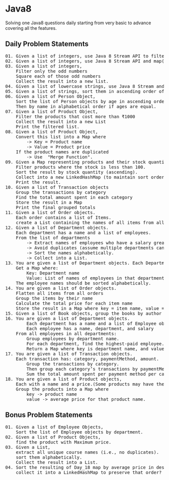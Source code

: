 # Java8
Solving one Java8 questions daily starting from very basic to advance covering all the features.

<h2>Daily Problem Statements</h2>
<pre>
01. Given a list of integers, use Java 8 Stream API to filter out the even numbers and collect them into a new list.
02. Given a list of integers, use Java 8 Stream API and map() to square each number and collect the results into a new list.
03. Given a list of integers,
    Filter only the odd numbers
    Square each of those odd numbers
    Collect the result into a new list.
04. Given a list of lowercase strings, use Java 8 Stream and map() to convert each string to uppercase and collect the result into a new list.
05. Given a list of strings, sort them in ascending order of their lengths using Java 8 features.
06. Given a list of Person Object,
    Sort the list of Person objects by age in ascending order
    Then by name in alphabetical order if ages are equal.
07. Given a list of Product Object,
    Filter the products that cost more than ₹1000
    Collect the result into a new List
    Print the filtered list.
08. Given a list of Product Object,
    Convert this list into a Map<String, Double> where
        -> Key = Product name
        -> Value = Product price
    If the product names are duplicated
        -> Use  "Merge Function".
09. Given a Map<String, Integer> representing products and their stock quantities
    Filter products where the stock is less than 100.
    Sort the result by stock quantity (ascending).
    Collect into a new LinkedHashMap (to maintain sort order).
    Print the result.
10. Given a list of Transaction objects
	Group the transactions by category
	Find the total amount spent in each category
	Store the result in a Map<String, Double>
	Print the final grouped totals
11. Given a list of Order objects.
    Each order contains a list of Items.
    create a List<String> containing the names of all items from all orders.
12. Given a list of Department objects.
    Each department has a name and a list of employees.
    From the list of departments
        -> Extract names of employees who have a salary greater than ₹50,000
        -> Avoid duplicates (assume multiple departments can have employees with the same name).
        -> Sort the names alphabetically.
        -> Collect into a List<String>.
13. You are given a list of Department objects. Each Department has a list of Employee objects.
	Get a Map where:
		Key: Department name
		Value: List of names of employees in that department who earn more than ₹60,000
	The employee names should be sorted alphabetically.
14. You are given a list of Order objects.
    Flatten all items from all orders
	Group the items by their name
	Calculate the total price for each item name
	Store the result in a Map<String, Double> where key = item name, value = total price
15. Given a list of Book objects, group the books by author and then collect the book titles (as a list) for each author.
16. You are given a list of Department objects. 
        Each department has a name and a list of Employee objects.
        Each employee has a name, department, and salary
    From all employees in all departments:
        Group employees by department name.
        For each department, find the highest-paid employee.
        Return a Map<String, Employee> where key is department name, and value is the highest-paid employee of that department.	
17. You are given a list of Transaction objects.
    Each transaction has: category, paymentMethod, amount.
        Group the transactions by category.
        Then group each category’s transactions by paymentMethod.
        Sum the total amount spent per payment method per category.
18. You are given a list of Product objects,
	Each with a name and a price.(Some products may have the same name but different prices.)
    Group the products into a Map<String, Double> where 
        key -> product name
        value -> average price for that product name.
</pre>

<h2>Bonus Problem Statements</h2>
<pre>
01. Given a list of Employee Objects,
    Sort the list of Employee objects by department.
02. Given a list of Product Objects,
    find the product with Maximum price.
03. Given a List<Student>,
	extract all unique course names (i.e., no duplicates).
	sort them alphabetically.
	Collect the result into a List<String>.
04. Sort the resulting of Day_18 map by average price in descending order and 
    collect it into a LinkedHashMap to preserve that order?
</pre>
